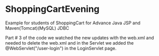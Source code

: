 # ShoppingCartEvening
Example for students of ShoppingCart for Advance Java JSP and Maven(Tomcat)(MySQL) JDBC

Part # 3 of the code we watched the new updates with the web.xml and needed to delete the web.xml and in the Servlet 
we added the @WebServlet("/user-login") in the LoginServlet page. 

